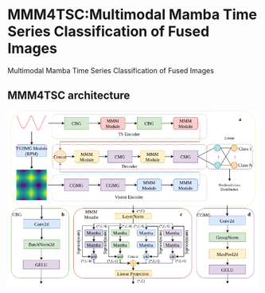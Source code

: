 # MMM4TSC:Multimodal Mamba Time Series Classification of Fused Images

Multimodal Mamba Time Series Classification of Fused Images

## MMM4TSC architecture

![alt text](vision/archi_mmm4tsc.png)

